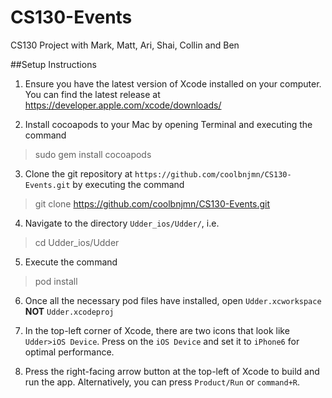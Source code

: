 # CS130-Events
CS130 Project with Mark, Matt, Ari, Shai, Collin and Ben

##Setup Instructions
1. Ensure you have the latest version of Xcode installed on your computer. You can find the latest release at https://developer.apple.com/xcode/downloads/

2. Install cocoapods to your Mac by opening Terminal and executing the command 
  > sudo gem install cocoapods

3. Clone the git repository at `https://github.com/coolbnjmn/CS130-Events.git` by executing the command
  > git clone https://github.com/coolbnjmn/CS130-Events.git

4. Navigate to the directory `Udder_ios/Udder/`, i.e.
  > cd Udder_ios/Udder

5. Execute the command
  > pod install

6. Once all the necessary pod files have installed, open `Udder.xcworkspace` **NOT** `Udder.xcodeproj`

7. In the top-left corner of Xcode, there are two icons that look like `Udder>iOS Device`. Press on the `iOS Device` and set it to `iPhone6` for optimal performance.

7. Press the right-facing arrow button at the top-left of Xcode to build and run the app. Alternatively, you can press `Product/Run` or `command+R`.
